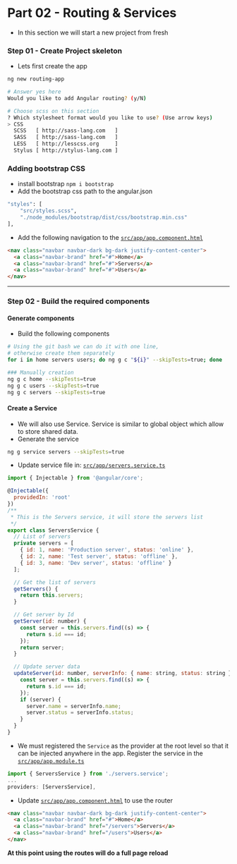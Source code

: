 # Part 02 - Routing & Services

- In this section we will start a new project from fresh

### Step 01 - Create Project skeleton
- Lets first create the app
```sh
ng new routing-app

# Answer yes here
Would you like to add Angular routing? (y/N)

# Choose scss on this section
? Which stylesheet format would you like to use? (Use arrow keys)
> CSS
  SCSS   [ http://sass-lang.com   ]
  SASS   [ http://sass-lang.com   ]
  LESS   [ http://lesscss.org     ]
  Stylus [ http://stylus-lang.com ]
```

### Adding bootstrap CSS
- install bootstrap `npm i bootstrap`
- Add the bootstrap css path to the angular.json
```sh 
"styles": [
    "src/styles.scss",
    "./node_modules/bootstrap/dist/css/bootstrap.min.css"
],
```

- Add the following navigation to the [`src/app/app.component.html`](src/app/app.component.html)
```html
<nav class="navbar navbar-dark bg-dark justify-content-center">
  <a class="navbar-brand" href="#">Home</a>
  <a class="navbar-brand" href="#">Servers</a>
  <a class="navbar-brand" href="#">Users</a>
</nav>
```
***
### Step 02 - Build the required components

#### Generate components
- Build the following components
```sh
# Using the git bash we can do it with one line,
# otherwise create them separately
for i in home servers users; do ng g c "${i}" --skipTests=true; done

### Manually creation
ng g c home --skipTests=true
ng g c users --skipTests=true
ng g c servers --skipTests=true
```

#### Create a Service
- We will also use Service. Service is similar to global object which allow to store shared data.
- Generate the service
```sh
ng g service servers --skipTests=true
```
- Update service file in: [`src/app/servers.service.ts`](src/app/servers.service.ts)
```js
import { Injectable } from '@angular/core';

@Injectable({
  providedIn: 'root'
})
/**
 * This is the Servers service, it will store the servers list
 */
export class ServersService {
  // List of servers
  private servers = [
    { id: 1, name: 'Production server', status: 'online' },
    { id: 2, name: 'Test server', status: 'offline' },
    { id: 3, name: 'Dev server', status: 'offline' }
  ];

  // Get the list of servers
  getServers() {
    return this.servers;
  }

  // Get server by Id
  getServer(id: number) {
    const server = this.servers.find((s) => {
      return s.id === id;
    });
    return server;
  }

  // Update server data
  updateServer(id: number, serverInfo: { name: string, status: string }) {
    const server = this.servers.find((s) => {
      return s.id === id;
    });
    if (server) {
      server.name = serverInfo.name;
      server.status = serverInfo.status;
    }
  }
}
```
- We must registered the `Service` as the provider at the root level so that it can be injected anywhere in the app. Register the service in the [`src/app/app.module.ts`](src/app/app.module.ts) 
```js
import { ServersService } from './servers.service';
...
providers: [ServersService],
```
- Update [`src/app/app.component.html`](src/app/app.component.html) to use the router
```html
<nav class="navbar navbar-dark bg-dark justify-content-center">
  <a class="navbar-brand" href="#">Home</a>
  <a class="navbar-brand" href="/servers">Servers</a>
  <a class="navbar-brand" href="/users">Users</a>
</nav>
```
**At this point using the routes will do a full page reload**

